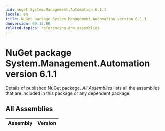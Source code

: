 ```yaml
---
uid: nuget-System.Management.Automation-6.1.1
locale: en
title: NuGet package System.Management.Automation version 6.1.1
dnnversion: 09.12.00
related-topics: referencing-dnn-assemblies
---
```


# NuGet package System.Management.Automation version 6.1.1
Details of published NuGet package.
*All Assemblies* lists all the assemblies that are included in this package or any dependent package.

## All Assemblies

|Assembly|Version|
|---|---|

